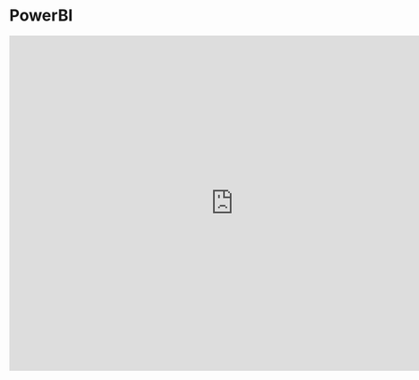 # PowerBI

<iframe width="800" height="600" src="https://app.powerbi.com/view?r=eyJrIjoiYzM1NDY1YzUtZjM4My00MDM3LWE3NTMtZTI1YzM1NGZjNjM2IiwidCI6IjhmZGJhMWVjLTlhMWItNDhhMi04ZDQ2LWJlM2I1YTM1ZWI4MSJ9" frameborder="0" allowFullScreen="true"></iframe>
